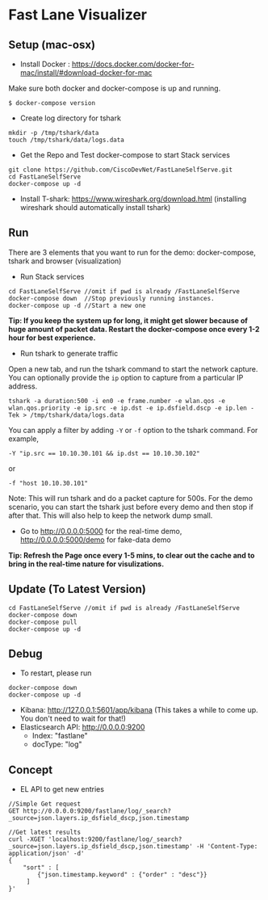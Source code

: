 # Fast Lane Visualizer

## Setup (mac-osx)

- Install Docker : https://docs.docker.com/docker-for-mac/install/#download-docker-for-mac

Make sure both docker and docker-compose is up and running.
```
$ docker-compose version
```

- Create log directory for tshark
```
mkdir -p /tmp/tshark/data
touch /tmp/tshark/data/logs.data
```

- Get the Repo and Test docker-compose to start Stack services
```
git clone https://github.com/CiscoDevNet/FastLaneSelfServe.git
cd FastLaneSelfServe
docker-compose up -d
```

- Install T-shark: https://www.wireshark.org/download.html
(installing wireshark should automatically install tshark)

## Run

There are 3 elements that you want to run for the demo: docker-compose, tshark and browser (visualization)

- Run Stack services
```
cd FastLaneSelfServe //omit if pwd is already /FastLaneSelfServe
docker-compose down  //Stop previously running instances.
docker-compose up -d //Start a new one
```

**Tip: If you keep the system up for long, it might get slower because of huge amount of packet data. Restart the docker-compose once every 1-2 hour for best experience.**

- Run tshark to generate traffic

Open a new tab, and run the tshark command to start the network capture. You can optionally provide the ```ip``` option to capture from a particular IP address.

```
tshark -a duration:500 -i en0 -e frame.number -e wlan.qos -e wlan.qos.priority -e ip.src -e ip.dst -e ip.dsfield.dscp -e ip.len -Tek > /tmp/tshark/data/logs.data
```

You can apply a filter by adding ```-Y``` or ```-f``` option to the tshark command.
For example,
```
-Y "ip.src == 10.10.30.101 && ip.dst == 10.10.30.102"
```
or
```
-f "host 10.10.30.101"
```

Note: This will run tshark and do a packet capture for 500s. For the demo scenario, you can start the tshark just before every demo and then stop if after that. This will also help to keep the network dump small.

- Go to http://0.0.0.0:5000 for the real-time demo, http://0.0.0.0:5000/demo for fake-data demo

**Tip: Refresh the Page once every 1-5 mins, to clear out the cache and to bring in the real-time nature for visulizations.**

## Update (To Latest Version)

```
cd FastLaneSelfServe //omit if pwd is already /FastLaneSelfServe
docker-compose down
docker-compose pull
docker-compose up -d
```

## Debug

- To restart, please run

```
docker-compose down
docker-compose up -d
```

- Kibana: http://127.0.0.1:5601/app/kibana (This takes a while to come up. You don't need to wait for that!)
- Elasticsearch API: http://0.0.0.0:9200
  - Index: "fastlane"
  - docType: "log"

## Concept


- EL API to get new entries

```
//Simple Get request
GET http://0.0.0.0:9200/fastlane/log/_search?_source=json.layers.ip_dsfield_dscp,json.timestamp

//Get latest results
curl -XGET 'localhost:9200/fastlane/log/_search?_source=json.layers.ip_dsfield_dscp,json.timestamp' -H 'Content-Type: application/json' -d'
{
    "sort" : [
        {"json.timestamp.keyword" : {"order" : "desc"}}
     ]
}'

```
